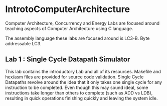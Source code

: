 # IntrotoComputerArchitecture

Computer Architecture, Concurrency and Energy
Labs are focused around teaching aspects of Computer Architecture using C language. 

The assembly language these labs are focused around is LC3-B. Byte addressable LC3.

## Lab 1 : Single Cycle Datapath Simulator

This lab contains the introductory Lab and all of its resources. Makefile and hex/asm files are provided for source code validation.
Single Cycle Datapaths revolve around the idea that it only takes one single cycle for any instruction to be completed.
Even though this may sound ideal, some instructions take longer than others to complete (such as ADD vs LDB), resulting in quick
operations finishing quickly and leaving the system idle.



